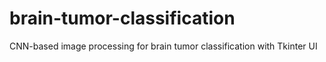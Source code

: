 # brain-tumor-classification
CNN-based image processing for brain tumor classification with Tkinter UI
